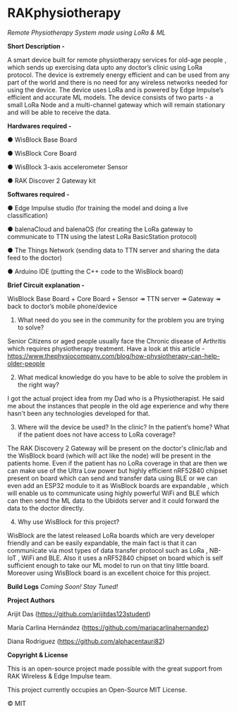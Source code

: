 # RAKphysiotherapy
*Remote Physiotherapy System made using LoRa &amp; ML* 


**Short Description -**


A smart device built for remote physiotherapy services for old-age people , which sends up
exercising data upto any doctor’s clinic using LoRa protocol. The device is extremely energy
efficient and can be used from any part of the world and there is no need for any wireless
networks needed for using the device. The device uses LoRa and is powered by Edge
Impulse’s efficient and accurate ML models. The device consists of two parts - a small LoRa
Node and a multi-channel gateway which will remain stationary and will be able to receive
the data.

**Hardwares required -**

● WisBlock Base Board

● WisBlock Core Board

● WisBlock 3-axis accelerometer Sensor

● RAK Discover 2 Gateway kit

**Softwares required -**

● Edge Impulse studio (for training the model and doing a live classification)

● balenaCloud and balenaOS (for creating the LoRa gateway to communicate to TTN using the latest LoRa BasicStation protocol) 

● The Things Network (sending data to TTN server and sharing the data feed to the
doctor)

● Arduino IDE (putting the C++ code to the WisBlock board)

**Brief Circuit explanation -**

WisBlock Base Board + Core Board + Sensor ↠ TTN server ↠ Gateway ↠ back to
doctor’s mobile phone/device

1) What need do you see in the community for the problem you are trying to solve?

Senior Citizens or aged people usually face the Chronic disease of Arthritis which requires physiotherapy treatment.
Have a look at this article - https://www.thephysiocompany.com/blog/how-physiotherapy-can-help-older-people

2) What medical knowledge do you have to be able to solve the problem in the right way? 

I got the actual project idea from my Dad who is a Physiotherapist. He said me about the instances that people in the old age experience and why there hasn't been any technologies developed for that. 

3) Where will the device be used? In the clinic? In the patient’s home? What if the patient does not have access to LoRa coverage?

The RAK Discovery 2 Gateway will be present on the doctor's clinic/lab and the WisBlock board (which will act like the node) will be present in the patients home. 
Even if the patient has no LoRa coverage in that are then we can make use of the Ultra Low power but highly efficient nRF52840 chipset present on board which can send and transfer data using BLE or we can even add an ESP32 module to it as WisBlock boards are expandable , which will enable us to communicate using highly powerful WiFi and BLE which can then send the ML data to the Ubidots server and it could forward the data to the doctor directly. 

4) Why use WisBlock for this project?

WisBlock are the latest released LoRa boards which are very developer friendly and can be easily expandable, the main fact is that it can communicate via most types of data transfer protocol such as LoRa , NB-IoT , WiFi and BLE. Also it uses a nRF52840 chipset on board which is self sufficient enough to take our ML model to run on that tiny little board. Moreover using WisBlock board is an excellent choice for this project. 

**Build Logs**
*Coming Soon! Stay Tuned!*

**Project Authors**

Arijit Das (https://github.com/arijitdas123student)

María Carlina Hernández (https://github.com/mariacarlinahernandez)

Diana Rodriguez (https://github.com/alphacentauri82)

**Copyright & License**

This is an open-source project made possible with the great support from RAK Wireless & Edge Impulse team. 

This project currently occupies an Open-Source MIT License. 

© MIT
